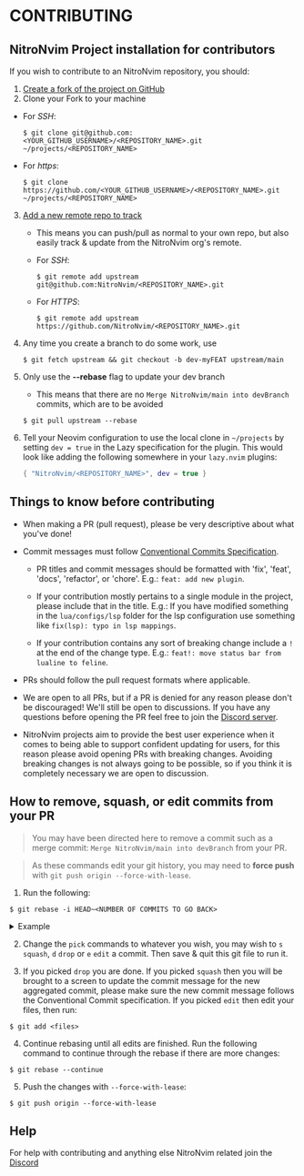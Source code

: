 # CONTRIBUTING

## NitroNvim Project installation for contributors

If you wish to contribute to an NitroNvim repository, you should:

1. [Create a fork of the project on GitHub](https://docs.github.com/en/get-started/quickstart/fork-a-repo)
2. Clone your Fork to your machine

- For *SSH*:

  ```shell
  $ git clone git@github.com:<YOUR_GITHUB_USERNAME>/<REPOSITORY_NAME>.git ~/projects/<REPOSITORY_NAME>
  ```

- For *https*:

  ```shell
  $ git clone https://github.com/<YOUR_GITHUB_USERNAME>/<REPOSITORY_NAME>.git ~/projects/<REPOSITORY_NAME>
  ```

3. [Add a new remote repo to track](https://www.atlassian.com/git/tutorials/git-forks-and-upstreams)

   - This means you can push/pull as normal to your own repo, but also easily track & update from the NitroNvim org's remote.
   - For *SSH*:

     ```shell
     $ git remote add upstream git@github.com:NitroNvim/<REPOSITORY_NAME>.git
     ```
  
   - For *HTTPS*:

     ```shell
     $ git remote add upstream https://github.com/NitroNvim/<REPOSITORY_NAME>.git
     ```

4. Any time you create a branch to do some work, use

   ```shell
   $ git fetch upstream && git checkout -b dev-myFEAT upstream/main
   ```

5. Only use the **--rebase** flag to update your dev branch

   - This means that there are no `Merge NitroNvim/main into devBranch` commits, which are to be avoided

   ```shell
   $ git pull upstream --rebase
   ```

6. Tell your Neovim configuration to use the local clone in `~/projects` by setting `dev = true` in the Lazy specification for the plugin. This would look like adding the following somewhere in your `lazy.nvim` plugins:

   ```lua
   { "NitroNvim/<REPOSITORY_NAME>", dev = true }
   ```

## Things to know before contributing

  - When making a PR (pull request), please be very descriptive about what you've done!

  - Commit messages must follow [Conventional Commits Specification](https://www.conventionalcommits.org/en/v1.0.0/).

    - PR titles and commit messages should be formatted with 'fix', 'feat', 'docs', 'refactor', or 'chore'. E.g.: `feat: add new plugin`.

    - If your contribution mostly pertains to a single module in the project, please include that in the title. E.g.: If you have modified something in the `lua/configs/lsp` folder for the lsp configuration use something like `fix(lsp): typo in lsp mappings`.

    - If your contribution contains any sort of breaking change include a `!` at the end of the change type. E.g.: `feat!: move status bar from lualine to feline`.
    
  - PRs should follow the pull request formats where applicable.

  - We are open to all PRs, but if a PR is denied for any reason please don't be discouraged! We'll still be open to discussions. If you have any questions before opening the PR feel free to join the [Discord server](https://discord.nitronvim.com).

  - NitroNvim projects aim to provide the best user experience when it comes to being able to support confident updating for users, for this reason please avoid opening PRs with breaking changes. Avoiding breaking changes is not always going to be possible, so if you think it is completely necessary we are open to discussion.

## How to remove, squash, or edit commits from your PR

> You may have been directed here to remove a commit such as a merge commit: `Merge NitroNvim/main into devBranch` from your PR.

> As these commands edit your git history, you may need to **force push** with `git push origin --force-with-lease`.

1. Run the following:

```
$ git rebase -i HEAD~<NUMBER OF COMMITS TO GO BACK>
```

  <details><summary>Example</summary>
  <p>

  ```shell
  $ git rebase -i HEAD~4
  ```

  ```shell
  pick 28b2dcb feat: statusline add lsp status
  pick dad9a39 fix: typo
  pick 68f72f1 add clickable btn for exiting vim
  pick b281b53 avoid using q! for quitting vim

  # Rebase 52b655b..b281b53 onto 52b655b (4 commands)
  #
  # Commands:
  # p, pick <commit> = use commit
  # r, reword <commit> = use commit, but edit the commit message
  # e, edit <commit> = use commit, but stop for amending
  # s, squash <commit> = use commit, but meld into previous commit
  # f, fixup <commit> = like "squash", but discard this commit's log message
  # x, exec <command> = run command (the rest of the line) using shell
  # b, break = stop here (continue rebase later with 'git rebase --continue')
  # d, drop <commit> = remove commit
  # l, label <label> = label current HEAD with a name
  # t, reset <label> = reset HEAD to a label
  # m, merge [-C <commit> | -c <commit>] <label> [# <oneline>]
  # .        create a merge commit using the original merge commit's
  # .        message (or the oneline, if no original merge commit was
  # .        specified). Use -c <commit> to reword the commit message.
  #
  # These lines can be re-ordered; they are executed from top to bottom.
  #
  # If you remove a line here THAT COMMIT WILL BE LOST.
  #
  # However, if you remove everything, the rebase will be aborted.
  #
  # Note that empty commits are commented out.
  ```

  </p>
  </details>

2. Change the `pick` commands to whatever you wish, you may wish to `s` `squash`, `d` `drop` or `e` `edit` a commit. Then save & quit this git file to run it.

3. If you picked `drop` you are done. If you picked `squash` then you will be brought to a screen to update the commit message for the new aggregated commit, please make sure the new commit message follows the Conventional Commit specification. If you picked `edit` then edit your files, then run:

```shell
$ git add <files>
```

4. Continue rebasing until all edits are finished. Run the following command to continue through the rebase if there are more changes:

```shell
$ git rebase --continue
```

5. Push the changes with `--force-with-lease`:

```shell
$ git push origin --force-with-lease
```

## Help

For help with contributing and anything else NitroNvim related join the [Discord](https://discord.nitronvim.com)